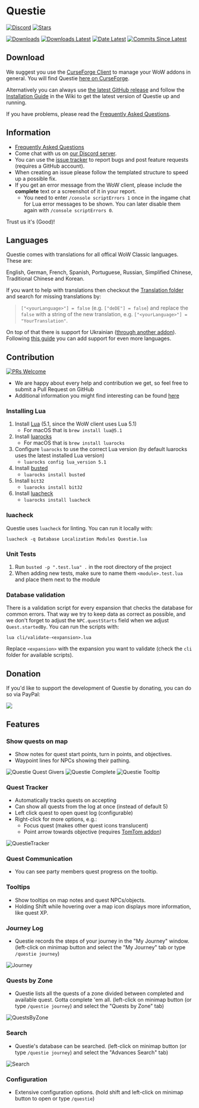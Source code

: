 # Questie

[![Discord](https://img.shields.io/badge/discord-Questie-738bd7)](https://discord.gg/s33MAYKeZd)
[![Stars](https://img.shields.io/github/stars/Questie/Questie)](https://img.shields.io/github/stars/Questie/Questie)

[![Downloads](https://img.shields.io/github/downloads/Questie/Questie/total.svg)](https://github.com/Questie/Questie/releases/)
[![Downloads Latest](https://img.shields.io/github/downloads/Questie/Questie/v11.5.0/total.svg)](https://github.com/Questie/Questie/releases/latest)
[![Date Latest](https://img.shields.io/github/release-date/Questie/Questie.svg)](https://github.com/Questie/Questie/releases/latest)
[![Commits Since Latest](https://img.shields.io/github/commits-since/Questie/Questie/latest.svg)](https://github.com/Questie/Questie/commits/master)


## Download
We suggest you use the [CurseForge Client](https://curseforge.overwolf.com/) to manage your WoW addons in general. You will find Questie [here on CurseForge](https://www.curseforge.com/wow/addons/questie).

Alternatively you can always use [the latest GitHub release](https://github.com/Questie/Questie/releases/latest) and follow the [Installation Guide](https://github.com/Questie/Questie/wiki/Installation-Guide) in the Wiki to get the latest version of Questie up and running.

If you have problems, please read the [Frequently Asked Questions](https://github.com/Questie/Questie/wiki/FAQ-for-Classic-(1.13)).


## Information
- [Frequently Asked Questions](https://github.com/Questie/Questie/wiki/FAQ)
- Come chat with us on [our Discord server](https://discord.gg/s33MAYKeZd).
- You can use the [issue tracker](https://github.com/Questie/Questie/issues) to report bugs and post feature requests (requires a GitHub account).
- When creating an issue please follow the templated structure to speed up a possible fix.
- If you get an error message from the WoW client, please include the **complete** text or a screenshot of it in your report.
    - You need to enter `/console scriptErrors 1` once in the ingame chat for Lua error messages to be shown. You can later disable them again with `/console scriptErrors 0`.

Trust us it's (Good)!

## Languages

Questie comes with translations for all offical WoW Classic languages. These are:

English, German, French, Spanish, Portuguese, Russian, Simplified Chinese, Traditional Chinese and Korean.

If you want to help with translations then checkout the [Translation folder](https://github.com/Questie/Questie/tree/master/Localization/Translations) and search for missing translations by:
> `["<yourLanguage>"] = false` (e.g. `["deDE"] = false`) and replace the `false` with a string of the new translation, e.g. `["<yourLanguage>"] = "YourTranslation"`.

On top of that there is support for Ukrainian ([through another addon](https://www.curseforge.com/wow/addons/questie-translation-ukrainian)).
Following [this guide](https://github.com/Questie/Questie/wiki/Localization-to-more-languages) you can add support for even more languages.

## Contribution

[![PRs Welcome](https://img.shields.io/badge/PRs-welcome-brightgreen.svg)](http://makeapullrequest.com)
- We are happy about every help and contribution we get, so feel free to submit a Pull Request on GitHub
- Additional information you might find interesting can be found [here](https://github.com/Questie/Questie/wiki/Contributing)

### Installing Lua

1. Install [Lua](https://www.lua.org/download.html) (5.1, since the WoW client uses Lua 5.1)
   - For macOS that is `brew install lua@5.1`
2. Install [luarocks](https://luarocks.org/)
   - For macOS that is `brew install luarocks`
3. Configure `luarocks` to use the correct Lua version (by default luarocks uses the latest installed Lua version)
   - `luarocks config lua_version 5.1`
4. Install [busted](https://github.com/lunarmodules/busted)
   - `luarocks install busted`
5. Install `bit32`
    - `luarocks install bit32`
6. Install [luacheck](https://github.com/lunarmodules/luacheck)
    - `luarocks install luacheck`

### luacheck

Questie uses `luacheck` for linting. You can run it locally with:

`luacheck -q Database Localization Modules Questie.lua`

### Unit Tests

1. Run `busted -p ".test.lua" .` in the root directory of the project
2. When adding new tests, make sure to name them `<module>.test.lua` and place them next to the module

### Database validation

There is a validation script for every expansion that checks the database for common errors. That way we try to keep data as correct as possible, and we don't forget to adjust the `NPC.questStarts` field when we adjust `Quest.startedBy`. You can run the scripts with:

`lua cli/validate-<expansion>.lua`

Replace `<expansion>` with the expansion you want to validate (check the `cli` folder for available scripts).

## Donation
If you'd like to support the development of Questie by donating, you can do so via PayPal:

<a href="https://www.paypal.com/cgi-bin/webscr?cmd=_s-xclick&hosted_button_id=JCUBJWKT395ME&source=url"><img src="https://www.paypalobjects.com/en_US/i/btn/btn_donate_LG.gif"/></a>

## Features

### Show quests on map
- Show notes for quest start points, turn in points, and objectives.
- Waypoint lines for NPCs showing their pathing.

![Questie Quest Givers](https://i.imgur.com/4abi5yu.png)
![Questie Complete](https://i.imgur.com/DgvBHyh.png)
![Questie Tooltip](https://i.imgur.com/uPykHKC.png)

### Quest Tracker
- Automatically tracks quests on accepting
- Can show all quests from the log at once (instead of default 5)
- Left click quest to open quest log (configurable)
- Right-click for more options, e.g.:
    - Focus quest (makes other quest icons translucent)
    - Point arrow towards objective (requires [TomTom addon](https://www.curseforge.com/wow/addons/tomtom))

![QuestieTracker](https://user-images.githubusercontent.com/8838573/67285596-24dbab00-f4d8-11e9-9ae1-7dd6206b5e48.png)

### Quest Communication
- You can see party members quest progress on the tooltip.

### Tooltips
- Show tooltips on map notes and quest NPCs/objects.
- Holding Shift while hovering over a map icon displays more information, like quest XP.

### Journey Log
- Questie records the steps of your journey in the "My Journey" window. (left-click on minimap button and select the "My Journey" tab or type `/questie journey`)

![Journey](https://user-images.githubusercontent.com/8838573/67285651-3cb32f00-f4d8-11e9-95d8-e8ceb2a8d871.png)

### Quests by Zone
- Questie lists all the quests of a zone divided between completed and available quest. Gotta complete 'em all. (left-click on minimap button (or type `/questie journey`) and select the "Quests by Zone" tab)

![QuestsByZone](https://user-images.githubusercontent.com/8838573/67285665-450b6a00-f4d8-11e9-9283-325d26c7c70d.png)

### Search
- Questie's database can be searched. (left-click on minimap button (or type `/questie journey`) and select the "Advances Search" tab)

![Search](https://user-images.githubusercontent.com/8838573/67285691-4f2d6880-f4d8-11e9-8656-b3e37dce2f05.png)

### Configuration
- Extensive configuration options. (hold shift and left-click on minimap button to open or type `/questie`)


